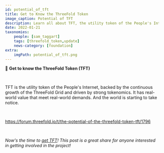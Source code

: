 ```yaml
---
id: potential_of_tft
title: Get to Know the ThreeFold Token
image_caption: Potential of TFT
description: Learn all about TFT, the utility token of the People's Internet meeting real-world demands.
date: 2022-01-21
taxonomies:
    people: [sam_taggart]
    tags: [threefold_token,update]
    news-category: [foundation]
extra:
    imgPath: potential_of_tft.png
---
```


🤝 **Get to know the ThreeFold Token (TFT)**

<br/>

TFT is the utility token of the People's Internet, backed by the continuous growth of the ThreeFold Grid and driven by strong tokenomics. It has real-world value that meet real-world demands. And the world is starting to take notice.

<br/>

https://forum.threefold.io/t/the-potential-of-the-threefold-token-tft/1796

<br/>

*Now's the time to [get TFT](https://www.manual.grid.tf/documentation/threefold_token/buy_sell_tft/tft_lobstr/tft_lobstr_short_guide.html)! This post is a great share for anyone interested in getting involved in the project!*
